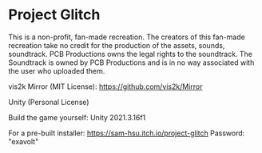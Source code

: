 # Project Glitch
This is a non-profit, fan-made recreation.
The creators of this fan-made recreation take no credit for the production of the assets, sounds, soundtrack.
PCB Productions owns the legal rights to the soundtrack.
The Soundtrack is owned by PCB Productions and is in no way associated with the user who uploaded them.

vis2k Mirror (MIT License): https://github.com/vis2k/Mirror

Unity (Personal License)

Build the game yourself:
Unity 2021.3.16f1

For a pre-built installer:
https://sam-hsu.itch.io/project-glitch
Password: "exavolt"